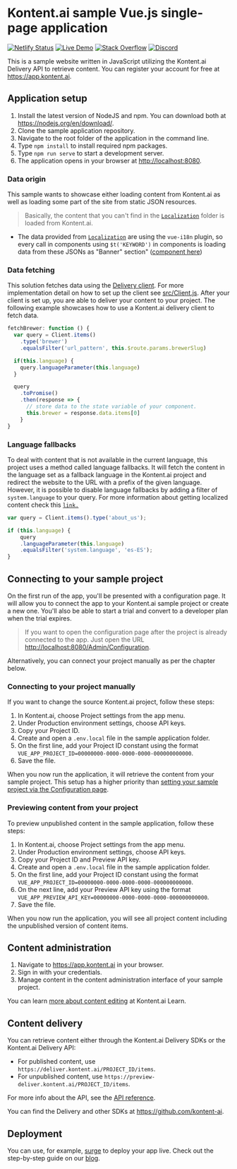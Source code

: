 # Kontent.ai sample Vue.js single-page application

[![Netlify Status](https://api.netlify.com/api/v1/badges/cb6d3394-1ee9-491d-949f-8e9d4740ff36/deploy-status)](https://app.netlify.com/sites/kontent-sample-app-vue/deploys)
[![Live Demo](https://img.shields.io/badge/live-demo-brightgreen.svg)](https://kontent-sample-app-vue.netlify.app/)
[![Stack Overflow](https://img.shields.io/badge/Stack%20Overflow-ASK%20NOW-FE7A16.svg?logo=stackoverflow&logoColor=white)](https://stackoverflow.com/tags/kontent-ai)
[![Discord](https://img.shields.io/discord/821885171984891914?label=Discord&logo=Discord&logoColor=white)](https://discord.gg/SKCxwPtevJ)

This is a sample website written in JavaScript utilizing the Kontent.ai Delivery API to retrieve content. You can register your account for free at <https://app.kontent.ai>.

## Application setup

1. Install the latest version of NodeJS and npm. You can download both at <https://nodejs.org/en/download/>.
2. Clone the sample application repository.
3. Navigate to the root folder of the application in the command line.
4. Type `npm install` to install required npm packages.
5. Type `npm run serve` to start a development server.
6. The application opens in your browser at <http://localhost:8080>.

### Data origin

This sample wants to showcase either loading content from Kontent.ai as well as loading some part of the site from static JSON resources.

> Basically, the content that you can't find in the [`Localization`](https://github.com/kontent-ai/sample-app-vue/tree/master/src/Localization) folder is loaded from Kontent.ai.

* The data provided from [`Localization`](https://github.com/kontent-ai/kontent-sample-app-vue/tree/master/src/Localization) are using the `vue-i18n` plugin, so every call in components using `$t('KEYWORD')` in components is loading data from these JSONs as "Banner" section" ([component here](https://github.com/kontent-ai/kontent-sample-app-vue/blob/master/src/components/Banner.vue#L6))

### Data fetching

This solution fetches data using the [Delivery client](https://github.com/kontent-ai/delivery-sdk-js). For more implementation detail on how to set up the client see [src/Client.js](https://github.com/kontent-ai/sample-app-vue/blob/master/src/Client.js). After your client is set up, you are able to deliver your content to your project. The following example showcases how to use a Kontent.ai delivery client to fetch data.

```js
fetchBrewer: function () {
  var query = Client.items()
    .type('brewer')
    .equalsFilter('url_pattern', this.$route.params.brewerSlug)

  if(this.language) {
    query.languageParameter(this.language)
  }

  query
    .toPromise()
    .then(response => {
      // store data to the state variable of your component.
      this.brewer = response.data.items[0]
    }
}
```

### Language fallbacks

To deal with content that is not available in the current language, this project uses a method called language fallbacks. It will fetch the content in the language set as a fallback language in the Kontent.ai project and redirect the website to the URL with a prefix of the given language. However, it is possible to disable language fallbacks by adding a filter of `system.language` to your query. For more information about getting localized content check this [`link.`](https://kontent.ai/learn/tutorials/develop-apps/get-content/localized-content-items/?tech=javascript)

```js
var query = Client.items().type('about_us');

if (this.language) {
    query
    .languageParameter(this.language)
    .equalsFilter('system.language', 'es-ES');
}
```

## Connecting to your sample project

On the first run of the app, you'll be presented with a configuration page. It will allow you to connect the app to your Kontent.ai sample project or create a new one. You'll also be able to start a trial and convert to a developer plan when the trial expires.

> If you want to open the configuration page after the project is already connected to the app. Just open the URL <http://localhost:8080/Admin/Configuration>.

Alternatively, you can connect your project manually as per the chapter below.

### Connecting to your project manually

If you want to change the source Kontent.ai project, follow these steps:

1. In Kontent.ai, choose Project settings from the app menu.
2. Under Production environment settings, choose API keys.
3. Copy your Project ID.
4. Create and open a `.env.local` file in the sample application folder.
5. On the first line, add your Project ID constant using the format `VUE_APP_PROJECT_ID=00000000-0000-0000-0000-000000000000`.
6. Save the file.

When you now run the application, it will retrieve the content from your sample project. This setup has a higher priority than [setting your sample project via the Configuration page](#connecting-to-your-sample-project).

### Previewing content from your project

To preview unpublished content in the sample application, follow these steps:

1. In Kontent.ai, choose Project settings from the app menu.
2. Under Production environment settings, choose API keys.
3. Copy your Project ID and Preview API key.
4. Create and open a `.env.local` file in the sample application folder.
5. On the first line, add your Project ID constant using the format `VUE_APP_PROJECT_ID=00000000-0000-0000-0000-000000000000`.
6. On the next line, add your Preview API key using the format `VUE_APP_PREVIEW_API_KEY=00000000-0000-0000-0000-000000000000`.
7. Save the file.

When you now run the application, you will see all project content including the unpublished version of content items.

## Content administration

1. Navigate to <https://app.kontent.ai> in your browser.
2. Sign in with your credentials.
3. Manage content in the content administration interface of your sample project.

You can learn [more about content editing](https://kontent.ai/learn/tutorials/write-and-collaborate/create-content/introducing-content-items) at Kontent.ai Learn.

## Content delivery

You can retrieve content either through the Kontent.ai Delivery SDKs or the Kontent.ai Delivery API:

* For published content, use `https://deliver.kontent.ai/PROJECT_ID/items`.
* For unpublished content, use `https://preview-deliver.kontent.ai/PROJECT_ID/items`.

For more info about the API, see the [API reference](hhttps://kontent.ai/learn/reference/kontent-apis-overview/).

You can find the Delivery and other SDKs at <https://github.com/kontent-ai>.

## Deployment

You can use, for example, [surge](http://surge.sh/) to deploy your app live. Check out the step-by-step guide on our [blog](https://kontent.ai/blog/3-steps-to-rapidly-deploy-headless-single-page-app).
